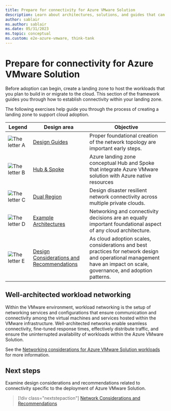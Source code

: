 ```yaml
---
title: Prepare for connectivity for Azure VMware Solution
description: Learn about architectures, solutions, and guides that can help you explore the various networking capabilities for Azure VMware Solution
author: sablair
ms.author: sablair
ms.date: 05/31/2023
ms.topic: conceptual
ms.custom: e2e-azure-vmware, think-tank
---
```

# Prepare for connectivity for Azure VMware Solution

Before adoption can begin, create a landing zone to host the workloads that you plan to build in or migrate to the cloud. This section of the framework guides you through how to establish connectivity within your landing zone.

The following exercises help guide you through the process of creating a landing zone to support cloud adoption.

| Legend | Design area | Objective |
|--|--|--|
| ![The letter A](./media/diagram-legends/a.png) | [Design Guides](./network-design-guide-intro.md) | Proper foundational creation of the network topology are important early steps. |
| ![The letter B](./media/diagram-legends/b.png) | [Hub & Spoke ](./network-hub-spoke.md) | Azure landing zone conceptual Hub and Spoke that integrate Azure VMware solution with Azure native resources |
| ![The letter C](./media/diagram-legends/c.png) | [Dual Region](./eslz-dual-region-network-topology.md) |Design  disaster resilient network connectivity  across multiple private clouds. |
| ![The letter D](./media/diagram-legends/d.png) | [Example Architectures](./example-architectures.md) | Networking and connectivity decisions are an equally important foundational aspect of any cloud architecture. |
| ![The letter E](./media/diagram-legends/e.png) | [Design Considerations and Recommendations](./eslz-network-topology-connectivity.md) | As cloud adoption scales, considerations and best practices for network design and operational management have an impact on scale, governance, and adoption patterns. |

## Well-architected workload networking

Within the VMware environment, workload networking is the setup of networking services and configurations that ensure communication and connectivity among the virtual machines and services hosted within the VMware infrastructure. Well-architected networks enable seamless connectivity, fine-tuned response times, effectively distribute traffic, and ensure the uninterrupted availability of workloads within the Azure VMware Solution.

See the [Networking considerations for Azure VMware Solution workloads](/azure/well-architected/azure-vmware/networking) for more information.

## Next steps

Examine design considerations and recommendations related to connectivity specific to the deployment of Azure VMware Solution.

> [!div class="nextstepaction"]
> [Network Considerations and Recommendations](./eslz-network-topology-connectivity.md)
